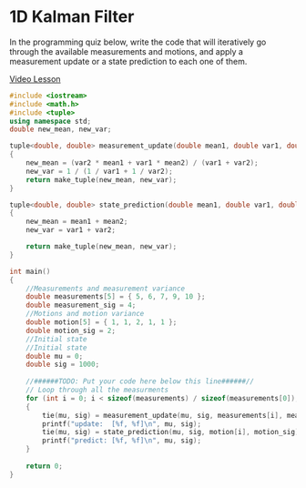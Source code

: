 # 1D Kalman Filter

In the programming quiz below, write the code that will iteratively go through the available measurements and motions, and apply a measurement update or a state prediction to each one of them.

[Video Lesson](https://www.youtube.com/watch?v=1nHSG4U_v2g)

```c++
#include <iostream>
#include <math.h>
#include <tuple>
using namespace std;
double new_mean, new_var;

tuple<double, double> measurement_update(double mean1, double var1, double mean2, double var2)
{
	new_mean = (var2 * mean1 + var1 * mean2) / (var1 + var2);
	new_var = 1 / (1 / var1 + 1 / var2);
	return make_tuple(new_mean, new_var);
}

tuple<double, double> state_prediction(double mean1, double var1, double mean2, double var2)
{
	new_mean = mean1 + mean2;
	new_var = var1 + var2;

	return make_tuple(new_mean, new_var);
}

int main()
{
	//Measurements and measurement variance
	double measurements[5] = { 5, 6, 7, 9, 10 };
	double measurement_sig = 4;
	//Motions and motion variance
	double motion[5] = { 1, 1, 2, 1, 1 };
	double motion_sig = 2;
	//Initial state
	//Initial state
    double mu = 0;
    double sig = 1000;
    
    //######TODO: Put your code here below this line######//
    // Loop through all the measurments
    for (int i = 0; i < sizeof(measurements) / sizeof(measurements[0]); i++)
    {
        tie(mu, sig) = measurement_update(mu, sig, measurements[i], measurement_sig);
        printf("update:  [%f, %f]\n", mu, sig);
        tie(mu, sig) = state_prediction(mu, sig, motion[i], motion_sig);
        printf("predict: [%f, %f]\n", mu, sig);
    }
    
    return 0;
}

```
<!--stackedit_data:
eyJoaXN0b3J5IjpbOTg0MzY2MDQ4LC01Nzc1ODkwNTddfQ==
-->